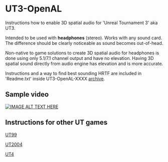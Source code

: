 # UT3-OpenAL
Instructions how to enable 3D spatial audio for 'Unreal Tournament 3' aka UT3.

Intended to be used with **headphones** (stereo). Works with any sound card.  
The difference should be clearly noticeable as sound becomes out-of-head.

Non-native to game solutions to create 3D spatial audio for headphones is done using only 5.1/7.1 channel output and have no elevation.
Having 3D spatial sound directly from audio engine has elevation and is more accurate.  

Instructions and a way to find best sounding HRTF are included in 'Readme.txt' inside UT3-OpenAL-XXXX [archive](https://github.com/main-exe/UT3-OpenAL/releases).

## Sample video

[![IMAGE ALT TEXT HERE](https://img.youtube.com/vi/U2mVezyjyEU/0.jpg)](https://www.youtube.com/watch?v=U2mVezyjyEU)


## Instructions for other UT games

[UT99](https://github.com/main-exe/UT99-OpenAL)

[UT2004](https://github.com/main-exe/UT2004-OpenAL)

[UT4](https://github.com/main-exe/UT4-OpenAL)
